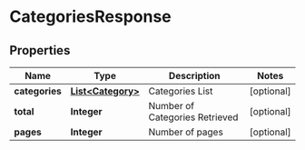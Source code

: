 
# CategoriesResponse

## Properties
Name | Type | Description | Notes
------------ | ------------- | ------------- | -------------
**categories** | [**List&lt;Category&gt;**](Category.md) | Categories List |  [optional]
**total** | **Integer** | Number of Categories Retrieved |  [optional]
**pages** | **Integer** | Number of pages |  [optional]



